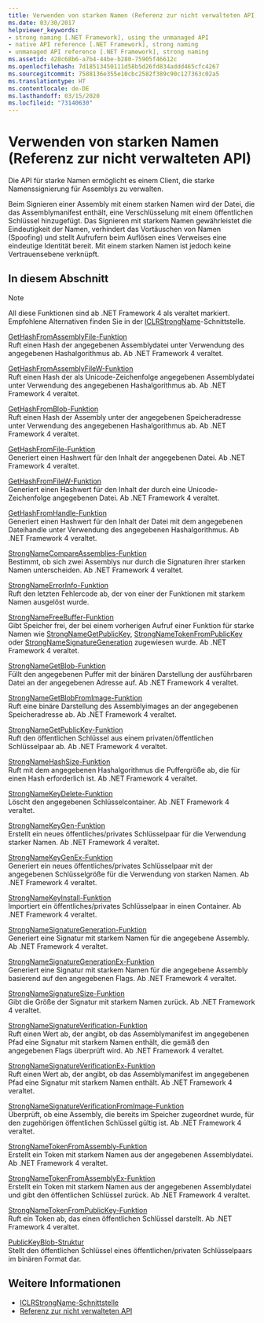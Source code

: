 ```yaml
---
title: Verwenden von starken Namen (Referenz zur nicht verwalteten API)
ms.date: 03/30/2017
helpviewer_keywords:
- strong naming [.NET Framework], using the unmanaged API
- native API reference [.NET Framework], strong naming
- unmanaged API reference [.NET Framework], strong naming
ms.assetid: 428c68b6-a7b4-44be-b280-75905f46612c
ms.openlocfilehash: 7d18513450111d58b5d26fd834addd465cfc4267
ms.sourcegitcommit: 7588136e355e10cbc2582f389c90c127363c02a5
ms.translationtype: HT
ms.contentlocale: de-DE
ms.lasthandoff: 03/15/2020
ms.locfileid: "73140630"
---
```

# <a name="strong-naming-unmanaged-api-reference"></a>Verwenden von starken Namen (Referenz zur nicht verwalteten API)
Die API für starke Namen ermöglicht es einem Client, die starke Namenssignierung für Assemblys zu verwalten.  
  
 Beim Signieren einer Assembly mit einem starken Namen wird der Datei, die das Assemblymanifest enthält, eine Verschlüsselung mit einem öffentlichen Schlüssel hinzugefügt. Das Signieren mit starkem Namen gewährleistet die Eindeutigkeit der Namen, verhindert das Vortäuschen von Namen (Spoofing) und stellt Aufrufern beim Auflösen eines Verweises eine eindeutige Identität bereit. Mit einem starken Namen ist jedoch keine Vertrauensebene verknüpft.  
  
## <a name="in-this-section"></a>In diesem Abschnitt  
  
> [!NOTE]
> All diese Funktionen sind ab .NET Framework 4 als veraltet markiert. Empfohlene Alternativen finden Sie in der [ICLRStrongName](../hosting/iclrstrongname-interface.md)-Schnittstelle.  
  
 [GetHashFromAssemblyFile-Funktion](gethashfromassemblyfile-function.md)  
 Ruft einen Hash der angegebenen Assemblydatei unter Verwendung des angegebenen Hashalgorithmus ab. Ab .NET Framework 4 veraltet.  
  
 [GetHashFromAssemblyFileW-Funktion](gethashfromassemblyfilew-function.md)  
 Ruft einen Hash der als Unicode-Zeichenfolge angegebenen Assemblydatei unter Verwendung des angegebenen Hashalgorithmus ab. Ab .NET Framework 4 veraltet.  
  
 [GetHashFromBlob-Funktion](gethashfromblob-function.md)  
 Ruft einen Hash der Assembly unter der angegebenen Speicheradresse unter Verwendung des angegebenen Hashalgorithmus ab. Ab .NET Framework 4 veraltet.  
  
 [GetHashFromFile-Funktion](gethashfromfile-function.md)  
 Generiert einen Hashwert für den Inhalt der angegebenen Datei.  Ab .NET Framework 4 veraltet.  
  
 [GetHashFromFileW-Funktion](gethashfromfilew-function.md)  
 Generiert einen Hashwert für den Inhalt der durch eine Unicode-Zeichenfolge angegebenen Datei. Ab .NET Framework 4 veraltet.  
  
 [GetHashFromHandle-Funktion](gethashfromhandle-function.md)  
 Generiert einen Hashwert für den Inhalt der Datei mit dem angegebenen Dateihandle unter Verwendung des angegebenen Hashalgorithmus.  Ab .NET Framework 4 veraltet.  
  
 [StrongNameCompareAssemblies-Funktion](strongnamecompareassemblies-function.md)  
 Bestimmt, ob sich zwei Assemblys nur durch die Signaturen ihrer starken Namen unterscheiden. Ab .NET Framework 4 veraltet.  
  
 [StrongNameErrorInfo-Funktion](strongnameerrorinfo-function.md)  
 Ruft den letzten Fehlercode ab, der von einer der Funktionen mit starkem Namen ausgelöst wurde.  
  
 [StrongNameFreeBuffer-Funktion](strongnamefreebuffer-function.md)  
 Gibt Speicher frei, der bei einem vorherigen Aufruf einer Funktion für starke Namen wie [StrongNameGetPublicKey](strongnamegetpublickey-function.md), [StrongNameTokenFromPublicKey](strongnametokenfrompublickey-function.md) oder [StrongNameSignatureGeneration](strongnamesignaturegeneration-function.md) zugewiesen wurde.   Ab .NET Framework 4 veraltet.  
  
 [StrongNameGetBlob-Funktion](strongnamegetblob-function.md)  
 Füllt den angegebenen Puffer mit der binären Darstellung der ausführbaren Datei an der angegebenen Adresse auf. Ab .NET Framework 4 veraltet.  
  
 [StrongNameGetBlobFromImage-Funktion](strongnamegetblobfromimage-function.md)  
 Ruft eine binäre Darstellung des Assemblyimages an der angegebenen Speicheradresse ab. Ab .NET Framework 4 veraltet.  
  
 [StrongNameGetPublicKey-Funktion](strongnamegetpublickey-function.md)  
 Ruft den öffentlichen Schlüssel aus einem privaten/öffentlichen Schlüsselpaar ab. Ab .NET Framework 4 veraltet.  
  
 [StrongNameHashSize-Funktion](strongnamehashsize-function.md)  
 Ruft mit dem angegebenen Hashalgorithmus die Puffergröße ab, die für einen Hash erforderlich ist.  Ab .NET Framework 4 veraltet.  
  
 [StrongNameKeyDelete-Funktion](strongnamekeydelete-function.md)  
 Löscht den angegebenen Schlüsselcontainer. Ab .NET Framework 4 veraltet.  
  
 [StrongNameKeyGen-Funktion](strongnamekeygen-function.md)  
 Erstellt ein neues öffentliches/privates Schlüsselpaar für die Verwendung starker Namen.  Ab .NET Framework 4 veraltet.  
  
 [StrongNameKeyGenEx-Funktion](strongnamekeygenex-function.md)  
 Generiert ein neues öffentliches/privates Schlüsselpaar mit der angegebenen Schlüsselgröße für die Verwendung von starken Namen. Ab .NET Framework 4 veraltet.  
  
 [StrongNameKeyInstall-Funktion](strongnamekeyinstall-function.md)  
 Importiert ein öffentliches/privates Schlüsselpaar in einen Container.  Ab .NET Framework 4 veraltet.  
  
 [StrongNameSignatureGeneration-Funktion](strongnamesignaturegeneration-function.md)  
 Generiert eine Signatur mit starkem Namen für die angegebene Assembly.   Ab .NET Framework 4 veraltet.  
  
 [StrongNameSignatureGenerationEx-Funktion](strongnamesignaturegenerationex-function.md)  
 Generiert eine Signatur mit starkem Namen für die angegebene Assembly basierend auf den angegebenen Flags.    Ab .NET Framework 4 veraltet.  
  
 [StrongNameSignatureSize-Funktion](strongnamesignaturesize-function.md)  
 Gibt die Größe der Signatur mit starkem Namen zurück. Ab .NET Framework 4 veraltet.  
  
 [StrongNameSignatureVerification-Funktion](strongnamesignatureverification-function.md)  
 Ruft einen Wert ab, der angibt, ob das Assemblymanifest im angegebenen Pfad eine Signatur mit starkem Namen enthält, die gemäß den angegebenen Flags überprüft wird. Ab .NET Framework 4 veraltet.  
  
 [StrongNameSignatureVerificationEx-Funktion](strongnamesignatureverificationex-function.md)  
 Ruft einen Wert ab, der angibt, ob das Assemblymanifest im angegebenen Pfad eine Signatur mit starkem Namen enthält.  Ab .NET Framework 4 veraltet.  
  
 [StrongNameSignatureVerificationFromImage-Funktion](strongnamesignatureverificationfromimage-function.md)  
 Überprüft, ob eine Assembly, die bereits im Speicher zugeordnet wurde, für den zugehörigen öffentlichen Schlüssel gültig ist. Ab .NET Framework 4 veraltet.  
  
 [StrongNameTokenFromAssembly-Funktion](strongnametokenfromassembly-function.md)  
 Erstellt ein Token mit starkem Namen aus der angegebenen Assemblydatei.  Ab .NET Framework 4 veraltet.  
  
 [StrongNameTokenFromAssemblyEx-Funktion](strongnametokenfromassemblyex-function.md)  
 Erstellt ein Token mit starkem Namen aus der angegebenen Assemblydatei und gibt den öffentlichen Schlüssel zurück. Ab .NET Framework 4 veraltet.  
  
 [StrongNameTokenFromPublicKey-Funktion](strongnametokenfrompublickey-function.md)  
 Ruft ein Token ab, das einen öffentlichen Schlüssel darstellt. Ab .NET Framework 4 veraltet.  
  
 [PublicKeyBlob-Struktur](publickeyblob-structure.md)  
 Stellt den öffentlichen Schlüssel eines öffentlichen/privaten Schlüsselpaars im binären Format dar.  
  
## <a name="see-also"></a>Weitere Informationen

- [ICLRStrongName-Schnittstelle](../hosting/iclrstrongname-interface.md)
- [Referenz zur nicht verwalteten API](../index.md)
